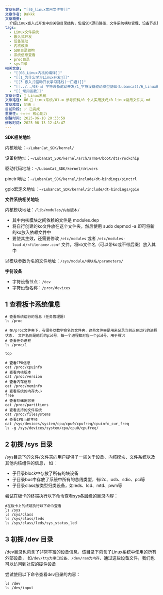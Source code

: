 ```yaml
---
文章标题: "[[0_linux常用文件夹]]"
文章作者: Dakkk
文章概要: |
  介绍Linux嵌入式开发中的关键目录结构，包括SDK源码路径、文件系统模块管理、设备节点路径，以及系统信息查看和设备管理的基础命令操作。
tags:
  - Linux文件系统
  - 嵌入式开发
  - 设备驱动
  - 内核模块
  - SDK目录结构
  - 系统信息查看
  - proc目录
  - sys目录
相关文章:
  - "[[08_Linux内核的编译]]"
  - "[[1_为什么学习Linux开发📕]]"
  - "[[3_嵌入式驱动开发学习路线(一口君)]]"
  - "[[../../08-📊 字符设备驱动开发/1_字符设备驱动模型基础(Lubancat)/6_Linux的设备驱动模型]]"
  - "[[_常用函数]]"
文章分类: 🐧 Linux系统
文章路径: 06-🐧 Linux系统/01-❇️ 参考资料/0_个人实用技巧/0_linux常用文件夹.md
文章难度: 初级 💧
目前阶段: ✅ 已完成
重要性: ⭐⭐⭐⭐ 核心能力
创建时间: 2025-06-10 20:33:59
修改时间: 2025-06-13 12:48:47
---
```



**SDK相关地址**

内核地址：`~/LubanCat_SDK/kernel/`

设备树地址：`~/LubanCat_SDK/kernel/arch/arm64/boot/dts/rockchip`

驱动代码地址：`~/LubanCat_SDK/kernel/drivers`

pinctrl地址：`~/LubanCat_SDK/kernel/include/dt-bindings/pinctrl`

gpio宏定义地址：`~/LubanCat_SDK/kernel/include/dt-bindings/gpio`

**文件系统相关地址**

内核模块地址：`/lib/modules/内核版本/`
- 其中内核模块之间依赖的文件是 modules.dep
- 将自行创建的ko文件放在这个文件夹，然后使用 sudo depmod -a 即可将新的ko放入依赖文件中
- 要使其生效，还需要修改 `/etc/modules` 或者 `/etc/modules-load.d/<filename>.conf` 文件，将ko文件名（可以带ko或不带后缀）放入其中

以模块参数为名的文件地址：`/sys/module/模块名/parameters/` 

**字符设备**
- 字符设备节点：`/dev`
- 字符设备名称：`/proc/devices`

## 1 查看板卡系统信息

```shell
# 查看系统运行的信息（任务管理器）
ls /proc

# 在/proc文件夹下，有很多以数字命名的文件夹，这些文件夹是用来记录当前正在运行的进程状态， 文件名则是他们的pid号，每一个进程都对应一个pid号，用于辨识
# 查看任务进程
ls /proc/1

top

```

```shell
# 查看CPU信息
cat /proc/cpuinfo
# 查看内核版本
cat /proc/version
# 查看内存信息
cat /proc/meminfo
# 查看系统的内存大小
free
# 查看存储器容量
cat /proc/partitions
# 查看支持的文件系统
cat /proc/filesystems
# 查看CPU当前主频
cat /sys/devices/system/cpu/cpu0/cpufreq/cpuinfo_cur_freq
ls -g /sys/devices/system/cpu/cpu0/cpufreq/
```

## 2 初探 /sys 目录

/sys目录下的文件/文件夹向用户提供了一些关于设备、内核模块、文件系统以及其他内核组件的信息， 如：
- 子目录block中存放了所有的块设备
- 子目录bus中存放了系统中所有的总线类型，有i2c、usb、sdio、pci等
- 子目录class按类型归类设备，如leds、lcd、mtd、pwm等

尝试在板卡的终端执行以下命令查看sys各层级的目录内容：
```shell
#在板卡上的终端执行以下命令查看
ls /sys
ls /sys/class
ls /sys/class/leds
ls /sys/class/leds/sys_status_led
```

## 3 初探 /dev 目录

/dev目录也包含了非常丰富的设备信息，该目录下包含了Linux系统中使用的所有外部设备， 如`/dev/tty为串口设备`、`/dev/ram为内存`、通过这些设备文件，我们也可以访问到对应的硬件设备

尝试使用以下命令查看dev目录的内容：
```shell
ls /dev
ls /dev/input
```